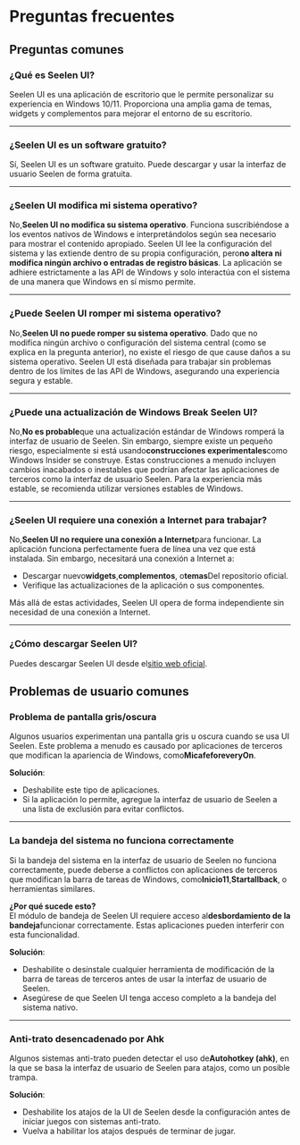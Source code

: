 # **Preguntas frecuentes**

## **Preguntas comunes**

### **¿Qué es Seelen UI?**

Seelen UI es una aplicación de escritorio que le permite personalizar su experiencia en Windows 10/11. Proporciona una amplia gama de temas, widgets y complementos para mejorar el entorno de su escritorio.

***

### **¿Seelen UI es un software gratuito?**

Sí, Seelen UI es un software gratuito. Puede descargar y usar la interfaz de usuario Seelen de forma gratuita.

***

### **¿Seelen UI modifica mi sistema operativo?**

No,**Seelen UI no modifica su sistema operativo**. Funciona suscribiéndose a los eventos nativos de Windows e interpretándolos según sea necesario para mostrar el contenido apropiado. Seelen UI lee la configuración del sistema y las extiende dentro de su propia configuración, pero**no altera ni modifica ningún archivo o entradas de registro básicas**. La aplicación se adhiere estrictamente a las API de Windows y solo interactúa con el sistema de una manera que Windows en sí mismo permite.

***

### **¿Puede Seelen UI romper mi sistema operativo?**

No,**Seelen UI no puede romper su sistema operativo**. Dado que no modifica ningún archivo o configuración del sistema central (como se explica en la pregunta anterior), no existe el riesgo de que cause daños a su sistema operativo. Seelen UI está diseñada para trabajar sin problemas dentro de los límites de las API de Windows, asegurando una experiencia segura y estable.

***

### **¿Puede una actualización de Windows Break Seelen UI?**

No,**No es probable**que una actualización estándar de Windows romperá la interfaz de usuario de Seelen. Sin embargo, siempre existe un pequeño riesgo, especialmente si está usando**construcciones experimentales**como Windows Insider se construye. Estas construcciones a menudo incluyen cambios inacabados o inestables que podrían afectar las aplicaciones de terceros como la interfaz de usuario Seelen. Para la experiencia más estable, se recomienda utilizar versiones estables de Windows.

***

### **¿Seelen UI requiere una conexión a Internet para trabajar?**

No,**Seelen UI no requiere una conexión a Internet**para funcionar. La aplicación funciona perfectamente fuera de línea una vez que está instalada. Sin embargo, necesitará una conexión a Internet a:

* Descargar nuevo**widgets**,**complementos**, o**temas**Del repositorio oficial.
* Verifique las actualizaciones de la aplicación o sus componentes.

Más allá de estas actividades, Seelen UI opera de forma independiente sin necesidad de una conexión a Internet.

***

### **¿Cómo descargar Seelen UI?**

Puedes descargar Seelen UI desde el[sitio web oficial](https://seelen.io).

## **Problemas de usuario comunes**

### **Problema de pantalla gris/oscura**

Algunos usuarios experimentan una pantalla gris u oscura cuando se usa UI Seelen. Este problema a menudo es causado por aplicaciones de terceros que modifican la apariencia de Windows, como**MicafeforeveryOn**.

**Solución**:

* Deshabilite este tipo de aplicaciones.
* Si la aplicación lo permite, agregue la interfaz de usuario de Seelen a una lista de exclusión para evitar conflictos.

***

### **La bandeja del sistema no funciona correctamente**

Si la bandeja del sistema en la interfaz de usuario de Seelen no funciona correctamente, puede deberse a conflictos con aplicaciones de terceros que modifican la barra de tareas de Windows, como**Inicio11**,**Startallback**, o herramientas similares.

**¿Por qué sucede esto?**\
El módulo de bandeja de Seelen UI requiere acceso al**desbordamiento de la bandeja**funcionar correctamente. Estas aplicaciones pueden interferir con esta funcionalidad.

**Solución**:

* Deshabilite o desinstale cualquier herramienta de modificación de la barra de tareas de terceros antes de usar la interfaz de usuario de Seelen.
* Asegúrese de que Seelen UI tenga acceso completo a la bandeja del sistema nativo.

***

### **Anti-trato desencadenado por Ahk**

Algunos sistemas anti-trato pueden detectar el uso de**Autohotkey (ahk)**, en la que se basa la interfaz de usuario de Seelen para atajos, como un posible trampa.

**Solución**:

* Deshabilite los atajos de la UI de Seelen desde la configuración antes de iniciar juegos con sistemas anti-trato.
* Vuelva a habilitar los atajos después de terminar de jugar.
